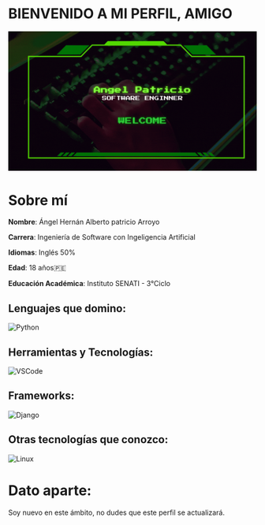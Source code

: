 # BIENVENIDO A MI PERFIL, AMIGO

![Banner](https://github.com/AngelHer2005/AngelHer2005/blob/main/recursos/Banner.gif)

# **Sobre mí**
**Nombre**: Ángel Hernán Alberto patricio Arroyo

**Carrera**: Ingeniería de Software con Ingeligencia Artificial

**Idiomas**: Inglés 50% 

**Edad**: 18 años🇵🇪

**Educación Académica**: Instituto SENATI - 3°Ciclo


## **Lenguajes que domino**:

![Python](https://skillicons.dev/icons?i=python,js,java)

## **Herramientas y Tecnologías**:

![VSCode](https://skillicons.dev/icons?i=vscode,github,git)

## **Frameworks**:
![Django](https://skillicons.dev/icons?i=django)

## **Otras tecnologías que conozco**:
![Linux](https://skillicons.dev/icons?i=linux)

# **Dato aparte**:
Soy nuevo en este ámbito, no dudes que este perfil se actualizará.
